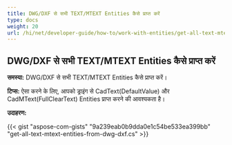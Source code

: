 ```yaml
---
title: DWG/DXF से सभी TEXT/MTEXT Entities कैसे प्राप्त करें
type: docs
weight: 20
url: /hi/net/developer-guide/how-to/work-with-entities/get-all-text-mtext-entities-from-dwg-dxf/
---
```


## **DWG/DXF से सभी TEXT/MTEXT Entities कैसे प्राप्त करें**

**समस्या:** DWG/DXF से सभी TEXT/MTEXT Entities कैसे प्राप्त करें।

**टिप्स:** ऐसा करने के लिए, आपको ड्राइंग से CadText(DefaultValue) और CadMText(FullClearText) Entities प्राप्त करने की आवश्यकता है।

**उदाहरण:**

{{< gist "aspose-com-gists" "9a239eab0b9dda0e1c54be533ea399bb" "get-all-text-mtext-entities-from-dwg-dxf.cs" >}}
